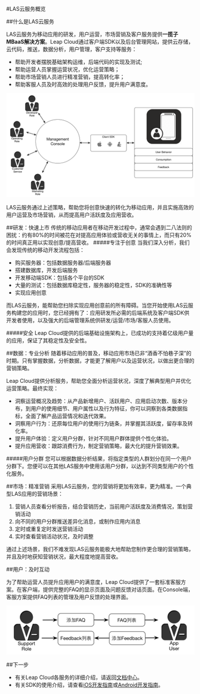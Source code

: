 #LAS云服务概览

##什么是LAS云服务

LAS云服务为移动应用的研发，用户运营，市场营销及客户服务提供**一揽子MBaaS解决方案**。Leap Cloud通过客户端SDK以及后台管理网站，提供云存储，云代码，推送，数据分析，用户管理，客户支持等服务：

* 帮助开发者摆脱基础架构运维，后端代码的实现及测试;
* 帮助运营人员掌握运营状况，优化运营策略；
* 帮助市场营销人员进行精准营销，提高转化率；
* 帮助客服人员及时高效的处理用户反馈，提升用户满意度。

![imgOVBusinessFlow](../../../images/imgOVBusinessFlow.png)

LAS云服务通过上述策略，帮助您将创意快速的转化为移动应用，并且实施高效的用户运营及市场营销，从而提高用户活跃度及应用营收。

##研发：快速上市
传统的移动应用者在移动开发过程中，通常会遇到二八法则的困扰：约有80%的时间被花在对提高应用体验或营收无关的事情上，而只有20%的时间真正用以实现创意/提高营收。
#####专注于创意
当我们深入分析，我们会发现传统的移动开发流程包括：

* 购买服务器：包括数据服务器/后端服务器
* 搭建数据库，开发后端服务
* 开发移动端SDK：包括各个平台的SDK
* 大量的测试：包括数据库稳定性，服务器的稳定性，SDK的准确性等
* 实现应用创意

而LAS云服务，能帮助您扫除实现应用创意前的所有障碍。当您开始使用LAS云服务构建您的应用时，您已经拥有了：应用研发所必需的后端系统及客户端SDK供开发者使用，以及强大的后端管理系统供研发/运营/市场/客服人员使用。

#####安全
Leap Cloud提供的后端基础设施架构上，已成功的支持着亿级用户量的应用，保证了其稳定性及安全性。

##数据：专业分析
随着移动应用的普及，移动应用市场已非“酒香不怕巷子深”的时期。只有掌握数据，分析数据，才能更了解用户以及运营状况，以做出更合理的营销策略。

Leap Cloud提供分析服务，帮助您全面分析运营状况，深度了解典型用户并优化运营策略。最终实现：

*	洞察运营概况及趋势：从产品新增用户、活跃用户、应用启动次数、版本分布，到用户的使用细节、用户属性以及行为特征，你可以洞察到各类数据指标，全面了解产品运营情况和迭代效果。
*	洞察用户行为：还原每位用户的使用行为链条，并掌握其活跃度，留存率及转化率。
*	提升用户体验：定义用户分群，针对不同用户群体提供个性化体验。
*	提升应用营收：跟踪消费行为，制定营销策略，最大化的提升营销效果。

#####用户分群
您可以根据数据分析结果，将指定类型的人群划分在同一个用户分群下。您便可以在其他LAS服务中使用该用户分群，以达到不同类型用户的个性化服务。

##市场：精准营销
采用LAS云服务，您的营销将更加有效率，更为精准。一个典型LAS应用的营销场景：

1. 营销人员查看分析报告，结合营销历史，当前用户活跃度及消费情况，策划营销活动
2. 向不同的用户分群推送差异化消息，或制作应用内消息
3. 定时或重复定时发送营销活动
4. 实时查看营销活动状况，及时调整

通过上述场景，我们不难发现LAS云服务能极大地帮助您制作更合理的营销策略，并且及时地获知营销状况，最大程度地提高营收。

##用户：及时互动

为了帮助运营人员提升应用用户的满意度，Leap Cloud提供了一套标准客服方案。在客户端，提供完整的FAQ的显示页面及问题反馈对话页面。在Console端，
客服方案提供FAQ列表的管理及用户反馈的处理界面。

![imgOVSupport](../../../images/imgOVSupport.png) 

##下一步
* 有关Leap Cloud各服务的详细介绍，请返回[文档中心]()。
* 有关SDK的使用介绍，请查看[iOS开发指南](LAS_DOCS_GUIDE_LINK_PLACEHOLDER_IOS)或[Android开发指南](LAS_DOCS_GUIDE_LINK_PLACEHOLDER_ANDROID)。


